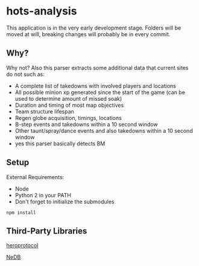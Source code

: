 # hots-analysis

This application is in the very early development stage.
Folders will be moved at will, breaking changes will probably be in every commit.
## Why?
Why not? Also this parser extracts some additional data that current sites do not such as:
* A complete list of takedowns with involved players and locations
* All possible minion xp generated since the start of the game (can be used to determine amount of missed soak)
* Duration and timing of most map objectives
* Team structure lifespan
* Regen globe acquisition, timings, locations
* B-step events and takedowns within a 10 second window
* Other taunt/spray/dance events and also takedowns within a 10 second window
* yes this parser basically detects BM

## Setup
External Requirements:
* Node
* Python 2 in your PATH
* Don't forget to initialize the submodules

```
npm install
```

## Third-Party Libraries
[heroprotocol](https://github.com/Blizzard/heroprotocol)

[NeDB](https://github.com/louischatriot/nedb)